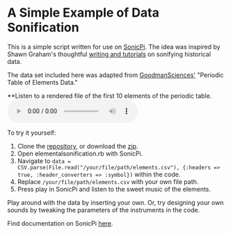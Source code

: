 # A Simple Example of Data Sonification

This is a simple script written for use on [SonicPi](https://sonic-pi.net). The idea was inspired by Shawn Graham's thoughtful [writing and tutorials](https://programminghistorian.org/en/lessons/sonification#sonic-pi) on sonifying historical data. 

The data set included here was adapted from [GoodmanSciences'](https://gist.github.com/GoodmanSciences/c2dd862cd38f21b0ad36b8f96b4bf1ee) "Periodic Table of Elements Data." 

**Listen to a rendered file of the first 10 elements of the periodic table. 
<audio controls>
  <source src="https://github.com/milesccoleman/sonificationexample/blob/master/First%20Ten%20Elements%20on%20the%20Periodic%20Table%20(Atomic%20Weights%20and%20Radiuses).wav?raw=true" type="audio/wav">
</audio>

To try it yourself: 
1. Clone the [repository](https://github.com/milesccoleman/sonificationexample), or download the [zip](https://github.com/milesccoleman/sonificationexample/archive/master.zip). 
2. Open elementalsonification.rb with SonicPi. 
3. Navigate to ```data = CSV.parse(File.read("/your/file/path/elements.csv"), {:headers => true, :header_converters => :symbol})``` within the code.
4. Replace ```/your/file/path/elements.csv``` with your own file path. 
5. Press play in SonicPi and listen to the sweet music of the elements. 

Play around with the data by inserting your own. Or, try designing your own sounds by tweaking the parameters of the instruments in the code. 

Find documentation on SonicPi [here](https://sonic-pi.net/tutorial.html). 
